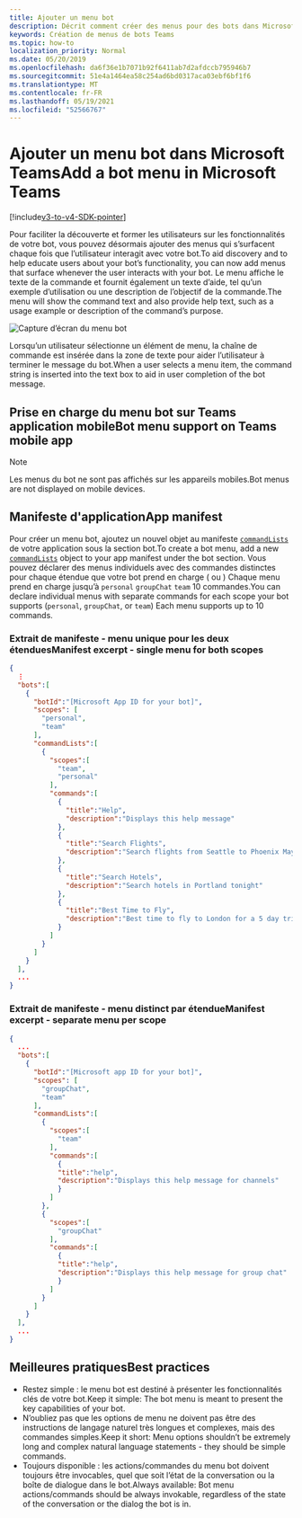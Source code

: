 ```yaml
---
title: Ajouter un menu bot
description: Décrit comment créer des menus pour des bots dans Microsoft Teams
keywords: Création de menus de bots Teams
ms.topic: how-to
localization_priority: Normal
ms.date: 05/20/2019
ms.openlocfilehash: da6f36e1b7071b92f6411ab7d2afdccb795946b7
ms.sourcegitcommit: 51e4a1464ea58c254ad6bd0317aca03ebf6bf1f6
ms.translationtype: MT
ms.contentlocale: fr-FR
ms.lasthandoff: 05/19/2021
ms.locfileid: "52566767"
---
```

# <a name="add-a-bot-menu-in-microsoft-teams"></a><span data-ttu-id="3e064-104">Ajouter un menu bot dans Microsoft Teams</span><span class="sxs-lookup"><span data-stu-id="3e064-104">Add a bot menu in Microsoft Teams</span></span>

[!include[v3-to-v4-SDK-pointer](~/includes/v3-to-v4-pointer-bots.md)]

<span data-ttu-id="3e064-105">Pour faciliter la découverte et former les utilisateurs sur les fonctionnalités de votre bot, vous pouvez désormais ajouter des menus qui s’surfacent chaque fois que l’utilisateur interagit avec votre bot.</span><span class="sxs-lookup"><span data-stu-id="3e064-105">To aid discovery and to help educate users about your bot’s functionality, you can now add menus that surface whenever the user interacts with your bot.</span></span> <span data-ttu-id="3e064-106">Le menu affiche le texte de la commande et fournit également un texte d’aide, tel qu’un exemple d’utilisation ou une description de l’objectif de la commande.</span><span class="sxs-lookup"><span data-stu-id="3e064-106">The menu will show the command text and also provide help text, such as a usage example or description of the command’s purpose.</span></span>

![Capture d’écran du menu bot](~/assets/images/bots/bot-menus-bot-menu-sample.png)

<span data-ttu-id="3e064-108">Lorsqu’un utilisateur sélectionne un élément de menu, la chaîne de commande est insérée dans la zone de texte pour aider l’utilisateur à terminer le message du bot.</span><span class="sxs-lookup"><span data-stu-id="3e064-108">When a user selects a menu item, the command string is inserted into the text box to aid in user completion of the bot message.</span></span>

## <a name="bot-menu-support-on-teams-mobile-app"></a><span data-ttu-id="3e064-109">Prise en charge du menu bot sur Teams application mobile</span><span class="sxs-lookup"><span data-stu-id="3e064-109">Bot menu support on Teams mobile app</span></span>
> [!NOTE] 
> <span data-ttu-id="3e064-110">Les menus du bot ne sont pas affichés sur les appareils mobiles.</span><span class="sxs-lookup"><span data-stu-id="3e064-110">Bot menus are not displayed on mobile devices.</span></span>

## <a name="app-manifest"></a><span data-ttu-id="3e064-111">Manifeste d'application</span><span class="sxs-lookup"><span data-stu-id="3e064-111">App manifest</span></span>

<span data-ttu-id="3e064-112">Pour créer un menu bot, ajoutez un nouvel objet au manifeste [`commandLists`](~/resources/schema/manifest-schema.md#botscommandlists) de votre application sous la section bot.</span><span class="sxs-lookup"><span data-stu-id="3e064-112">To create a bot menu, add a new [`commandLists`](~/resources/schema/manifest-schema.md#botscommandlists) object to your app manifest under the bot section.</span></span> <span data-ttu-id="3e064-113">Vous pouvez déclarer des menus individuels avec des commandes distinctes pour chaque étendue que votre bot prend en charge ( ou ) Chaque menu prend en charge jusqu’à `personal` `groupChat` `team` 10 commandes.</span><span class="sxs-lookup"><span data-stu-id="3e064-113">You can declare individual menus with separate commands for each scope your bot supports (`personal`, `groupChat`, or `team`) Each menu supports up to 10 commands.</span></span>

### <a name="manifest-excerpt---single-menu-for-both-scopes"></a><span data-ttu-id="3e064-114">Extrait de manifeste - menu unique pour les deux étendues</span><span class="sxs-lookup"><span data-stu-id="3e064-114">Manifest excerpt - single menu for both scopes</span></span>

```json
{
  ⋮
  "bots":[
    {
      "botId":"[Microsoft App ID for your bot]",
      "scopes": [
        "personal",
        "team"
      ],
      "commandLists":[
        {
          "scopes":[
            "team",
            "personal"
          ],
          "commands":[
            {
              "title":"Help",
              "description":"Displays this help message"
            },
            {
              "title":"Search Flights",
              "description":"Search flights from Seattle to Phoenix May 2-5 departing after 3pm"
            },
            {
              "title":"Search Hotels",
              "description":"Search hotels in Portland tonight"
            },
            {
              "title":"Best Time to Fly",
              "description":"Best time to fly to London for a 5 day trip this summer"
            }
          ]
        }
      ]
    }
  ],
  ...
}
```

### <a name="manifest-excerpt---separate-menu-per-scope"></a><span data-ttu-id="3e064-115">Extrait de manifeste - menu distinct par étendue</span><span class="sxs-lookup"><span data-stu-id="3e064-115">Manifest excerpt - separate menu per scope</span></span>

```json
{
  ...
  "bots":[
    {
      "botId":"[Microsoft app ID for your bot]",
      "scopes": [
        "groupChat",
        "team"
      ],
      "commandLists":[
        {
          "scopes":[
            "team"
          ],
          "commands":[
            {
            "title":"help",
            "description":"Displays this help message for channels"
            }
          ]
        },
        {
          "scopes":[
            "groupChat"
          ],
          "commands":[
            {
            "title":"help",
            "description":"Displays this help message for group chat"
            }
          ]
        }
      ]
    }
  ],
  ...
}
```

## <a name="best-practices"></a><span data-ttu-id="3e064-116">Meilleures pratiques</span><span class="sxs-lookup"><span data-stu-id="3e064-116">Best practices</span></span>

* <span data-ttu-id="3e064-117">Restez simple : le menu bot est destiné à présenter les fonctionnalités clés de votre bot.</span><span class="sxs-lookup"><span data-stu-id="3e064-117">Keep it simple: The bot menu is meant to present the key capabilities of your bot.</span></span>
* <span data-ttu-id="3e064-118">N’oubliez pas que les options de menu ne doivent pas être des instructions de langage naturel très longues et complexes, mais des commandes simples.</span><span class="sxs-lookup"><span data-stu-id="3e064-118">Keep it short: Menu options shouldn’t be extremely long and complex natural language statements - they should be simple commands.</span></span>
* <span data-ttu-id="3e064-119">Toujours disponible : les actions/commandes du menu bot doivent toujours être invocables, quel que soit l’état de la conversation ou la boîte de dialogue dans le bot.</span><span class="sxs-lookup"><span data-stu-id="3e064-119">Always available: Bot menu actions/commands should be always invokable, regardless of the state of the conversation or the dialog the bot is in.</span></span>
